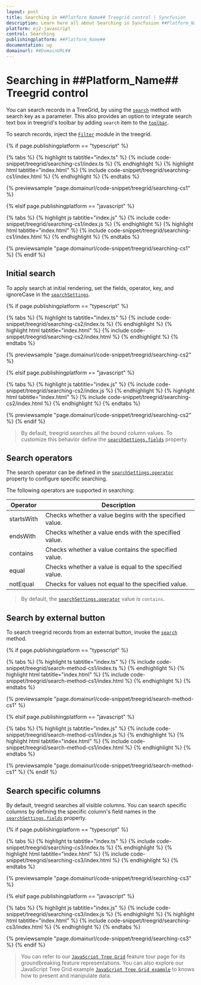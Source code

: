```yaml
---
layout: post
title: Searching in ##Platform_Name## Treegrid control | Syncfusion
description: Learn here all about Searching in Syncfusion ##Platform_Name## Treegrid control of Syncfusion Essential JS 2 and more.
platform: ej2-javascript
control: Searching 
publishingplatform: ##Platform_Name##
documentation: ug
domainurl: ##DomainURL##
---
```


# Searching in ##Platform_Name## Treegrid control

You can search records in a TreeGrid, by using the [`search`](../api/treegrid/#search) method with search key as a parameter. This also provides an option to integrate search text box in treegrid's toolbar by adding `search` item to the [`toolbar`](../api/treegrid/#toolbar).

To search records, inject the [`Filter`](../api/treegrid/#fitermodule) module in the treegrid.

{% if page.publishingplatform == "typescript" %}

 {% tabs %}
{% highlight ts tabtitle="index.ts" %}
{% include code-snippet/treegrid/searching-cs1/index.ts %}
{% endhighlight %}
{% highlight html tabtitle="index.html" %}
{% include code-snippet/treegrid/searching-cs1/index.html %}
{% endhighlight %}
{% endtabs %}
        
{% previewsample "page.domainurl/code-snippet/treegrid/searching-cs1" %}

{% elsif page.publishingplatform == "javascript" %}

{% tabs %}
{% highlight js tabtitle="index.js" %}
{% include code-snippet/treegrid/searching-cs1/index.js %}
{% endhighlight %}
{% highlight html tabtitle="index.html" %}
{% include code-snippet/treegrid/searching-cs1/index.html %}
{% endhighlight %}
{% endtabs %}

{% previewsample "page.domainurl/code-snippet/treegrid/searching-cs1" %}
{% endif %}

## Initial search

To apply search at initial rendering, set the fields, operator, key, and ignoreCase in the [`searchSettings`](../api/treegrid/#searchsettings).

{% if page.publishingplatform == "typescript" %}

 {% tabs %}
{% highlight ts tabtitle="index.ts" %}
{% include code-snippet/treegrid/searching-cs2/index.ts %}
{% endhighlight %}
{% highlight html tabtitle="index.html" %}
{% include code-snippet/treegrid/searching-cs2/index.html %}
{% endhighlight %}
{% endtabs %}
        
{% previewsample "page.domainurl/code-snippet/treegrid/searching-cs2" %}

{% elsif page.publishingplatform == "javascript" %}

{% tabs %}
{% highlight js tabtitle="index.js" %}
{% include code-snippet/treegrid/searching-cs2/index.js %}
{% endhighlight %}
{% highlight html tabtitle="index.html" %}
{% include code-snippet/treegrid/searching-cs2/index.html %}
{% endhighlight %}
{% endtabs %}

{% previewsample "page.domainurl/code-snippet/treegrid/searching-cs2" %}
{% endif %}

> By default, treegrid searches all the bound column values. To customize this behavior define the [`searchSettings.fields`](../api/treegrid/searchSettingsModel/#fields) property.

## Search operators

The search operator can be defined in the [`searchSettings.operator`](../api/treegrid/searchSettingsModel/#operator) property to configure specific searching.

The following operators are supported in searching:

Operator |Description
-----|-----
startsWith |Checks whether a value begins with the specified value.
endsWith |Checks whether a value ends with the specified value.
contains |Checks whether a value contains the specified value.
equal |Checks whether a value is equal to the specified value.
notEqual |Checks for values not equal to the specified value.

> By default, the [`searchSettings.operator`](../api/treegrid/searchSettingsModel/#operator) value is `contains`.

## Search by external button

To search treegrid records from an external button, invoke the [`search`](../api/treegrid/#search) method.

{% if page.publishingplatform == "typescript" %}

 {% tabs %}
{% highlight ts tabtitle="index.ts" %}
{% include code-snippet/treegrid/search-method-cs1/index.ts %}
{% endhighlight %}
{% highlight html tabtitle="index.html" %}
{% include code-snippet/treegrid/search-method-cs1/index.html %}
{% endhighlight %}
{% endtabs %}
        
{% previewsample "page.domainurl/code-snippet/treegrid/search-method-cs1" %}

{% elsif page.publishingplatform == "javascript" %}

{% tabs %}
{% highlight js tabtitle="index.js" %}
{% include code-snippet/treegrid/search-method-cs1/index.js %}
{% endhighlight %}
{% highlight html tabtitle="index.html" %}
{% include code-snippet/treegrid/search-method-cs1/index.html %}
{% endhighlight %}
{% endtabs %}

{% previewsample "page.domainurl/code-snippet/treegrid/search-method-cs1" %}
{% endif %}

## Search specific columns

By default, treegrid searches all visible columns. You can search specific columns by defining the specific column's field names in the [`searchSettings.fields`](../api/treegrid/searchSettingsModel/#fields) property.

{% if page.publishingplatform == "typescript" %}

 {% tabs %}
{% highlight ts tabtitle="index.ts" %}
{% include code-snippet/treegrid/searching-cs3/index.ts %}
{% endhighlight %}
{% highlight html tabtitle="index.html" %}
{% include code-snippet/treegrid/searching-cs3/index.html %}
{% endhighlight %}
{% endtabs %}
        
{% previewsample "page.domainurl/code-snippet/treegrid/searching-cs3" %}

{% elsif page.publishingplatform == "javascript" %}

{% tabs %}
{% highlight js tabtitle="index.js" %}
{% include code-snippet/treegrid/searching-cs3/index.js %}
{% endhighlight %}
{% highlight html tabtitle="index.html" %}
{% include code-snippet/treegrid/searching-cs3/index.html %}
{% endhighlight %}
{% endtabs %}

{% previewsample "page.domainurl/code-snippet/treegrid/searching-cs3" %}
{% endif %}

> You can refer to our [`JavaScript Tree Grid`](https://www.syncfusion.com/javascript-ui-controls/js-tree-grid) feature tour page for its groundbreaking feature representations. You can also explore our JavaScript Tree Grid example [`JavaScript Tree Grid example`](https://ej2.syncfusion.com/demos/#/material/tree-grid/treegrid-overview.html) to knows how to present and manipulate data.